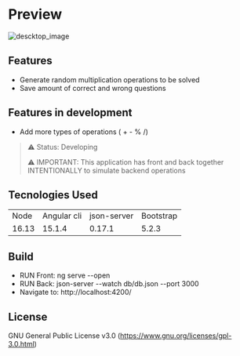 # Preview

![descktop_image](https://user-images.githubusercontent.com/5869754/218634018-59c06e62-9a0f-463c-bb38-99b24bf60ad7.jpeg)

## Features
* Generate random multiplication operations to be solved
* Save amount of correct and wrong questions

## Features in development
* Add more types of operations ( + - % /)

> ⚠️ Status: Developing
> 
> ⚠️ IMPORTANT: This application has front and back together INTENTIONALLY to simulate backend operations

## Tecnologies Used
<table>
    <tr>
        <td>Node</td>
        <td>Angular cli</td>
        <td>json-server</td>
        <td>Bootstrap</td>
    </tr>
    <tr>
        <td>16.13</td>
        <td>15.1.4</td>
        <td>0.17.1</td>
        <td>5.2.3</td>
    </tr>
</table>

## Build
* RUN Front: ng serve --open
* RUN Back: json-server --watch db/db.json --port 3000
* Navigate to: http://localhost:4200/

## License
GNU General Public License v3.0 (https://www.gnu.org/licenses/gpl-3.0.html)
